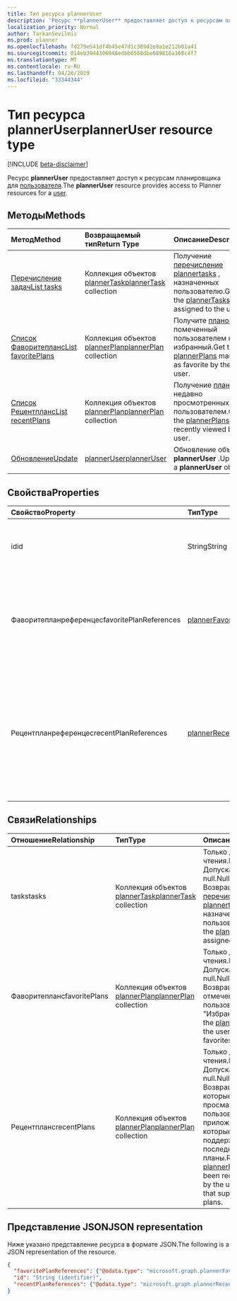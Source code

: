 ```yaml
---
title: Тип ресурса plannerUser
description: 'Ресурс **plannerUser** предоставляет доступ к ресурсам планировщика для пользователя. '
localization_priority: Normal
author: TarkanSevilmis
ms.prod: planner
ms.openlocfilehash: fd279e541df4b45e47d1c389d2e8a1e212b01a41
ms.sourcegitcommit: 014eb3944306948edbb6560dbe689816a168c4f7
ms.translationtype: MT
ms.contentlocale: ru-RU
ms.lasthandoff: 04/26/2019
ms.locfileid: "33344344"
---
```

# <a name="planneruser-resource-type"></a><span data-ttu-id="3b81c-103">Тип ресурса plannerUser</span><span class="sxs-lookup"><span data-stu-id="3b81c-103">plannerUser resource type</span></span>

[!INCLUDE [beta-disclaimer](../../includes/beta-disclaimer.md)]

<span data-ttu-id="3b81c-104">Ресурс **plannerUser** предоставляет доступ к ресурсам планировщика для [пользователя](user.md).</span><span class="sxs-lookup"><span data-stu-id="3b81c-104">The **plannerUser** resource provides access to Planner resources for a [user](user.md).</span></span> 


## <a name="methods"></a><span data-ttu-id="3b81c-105">Методы</span><span class="sxs-lookup"><span data-stu-id="3b81c-105">Methods</span></span>

| <span data-ttu-id="3b81c-106">Метод</span><span class="sxs-lookup"><span data-stu-id="3b81c-106">Method</span></span>           | <span data-ttu-id="3b81c-107">Возвращаемый тип</span><span class="sxs-lookup"><span data-stu-id="3b81c-107">Return Type</span></span>    |<span data-ttu-id="3b81c-108">Описание</span><span class="sxs-lookup"><span data-stu-id="3b81c-108">Description</span></span>|
|:---------------|:--------|:----------|
|[<span data-ttu-id="3b81c-109">Перечисление задач</span><span class="sxs-lookup"><span data-stu-id="3b81c-109">List tasks</span></span>](../api/planneruser-list-tasks.md) |<span data-ttu-id="3b81c-110">Коллекция объектов [plannerTask](plannertask.md)</span><span class="sxs-lookup"><span data-stu-id="3b81c-110">[plannerTask](plannertask.md) collection</span></span>| <span data-ttu-id="3b81c-111">Получение [перечисление plannertasks](plannertask.md) , назначенных пользователю.</span><span class="sxs-lookup"><span data-stu-id="3b81c-111">Get the [plannerTasks](plannertask.md) assigned to the user.</span></span>|
|[<span data-ttu-id="3b81c-112">Список Фаворитепланс</span><span class="sxs-lookup"><span data-stu-id="3b81c-112">List favoritePlans</span></span>](../api/planneruser-list-favoriteplans.md) |<span data-ttu-id="3b81c-113">Коллекция объектов [plannerPlan](plannerplan.md)</span><span class="sxs-lookup"><span data-stu-id="3b81c-113">[plannerPlan](plannerplan.md) collection</span></span>| <span data-ttu-id="3b81c-114">Получите [планов](plannerplan.md) , помеченный пользователем как избранный.</span><span class="sxs-lookup"><span data-stu-id="3b81c-114">Get the [plannerPlans](plannerplan.md) marked as favorite by the user.</span></span>|
|[<span data-ttu-id="3b81c-115">Список Рецентпланс</span><span class="sxs-lookup"><span data-stu-id="3b81c-115">List recentPlans</span></span>](../api/planneruser-list-recentplans.md) |<span data-ttu-id="3b81c-116">Коллекция объектов [plannerPlan](plannerplan.md)</span><span class="sxs-lookup"><span data-stu-id="3b81c-116">[plannerPlan](plannerplan.md) collection</span></span>| <span data-ttu-id="3b81c-117">Получение [планов](plannerplan.md) , недавно просмотренных пользователем.</span><span class="sxs-lookup"><span data-stu-id="3b81c-117">Get the [plannerPlans](plannerplan.md) recently viewed by the user.</span></span>|
|[<span data-ttu-id="3b81c-118">Обновление</span><span class="sxs-lookup"><span data-stu-id="3b81c-118">Update</span></span>](../api/planneruser-update.md) | [<span data-ttu-id="3b81c-119">plannerUser</span><span class="sxs-lookup"><span data-stu-id="3b81c-119">plannerUser</span></span>](planneruser.md)| <span data-ttu-id="3b81c-120">Обновление объекта **plannerUser** .</span><span class="sxs-lookup"><span data-stu-id="3b81c-120">Update a **plannerUser** object.</span></span> |


## <a name="properties"></a><span data-ttu-id="3b81c-121">Свойства</span><span class="sxs-lookup"><span data-stu-id="3b81c-121">Properties</span></span>
| <span data-ttu-id="3b81c-122">Свойство</span><span class="sxs-lookup"><span data-stu-id="3b81c-122">Property</span></span>     | <span data-ttu-id="3b81c-123">Тип</span><span class="sxs-lookup"><span data-stu-id="3b81c-123">Type</span></span>   |<span data-ttu-id="3b81c-124">Описание</span><span class="sxs-lookup"><span data-stu-id="3b81c-124">Description</span></span>|
|:---------------|:--------|:----------|
|<span data-ttu-id="3b81c-125">id</span><span class="sxs-lookup"><span data-stu-id="3b81c-125">id</span></span>|<span data-ttu-id="3b81c-126">String</span><span class="sxs-lookup"><span data-stu-id="3b81c-126">String</span></span>| <span data-ttu-id="3b81c-127">Только для чтения.</span><span class="sxs-lookup"><span data-stu-id="3b81c-127">Read-only.</span></span> <span data-ttu-id="3b81c-128">Идентификатор объекта plannerUser</span><span class="sxs-lookup"><span data-stu-id="3b81c-128">Identifier of the plannerUser</span></span>|
|<span data-ttu-id="3b81c-129">Фаворитепланреференцес</span><span class="sxs-lookup"><span data-stu-id="3b81c-129">favoritePlanReferences</span></span>|<span data-ttu-id="3b81c-130">[plannerFavoritePlanReferenceCollection](plannerfavoriteplanreferencecollection.md);</span><span class="sxs-lookup"><span data-stu-id="3b81c-130">[plannerFavoritePlanReferenceCollection](plannerfavoriteplanreferencecollection.md)</span></span>| <span data-ttu-id="3b81c-131">Коллекция, содержащая ссылки на планы, помеченные пользователем как "Избранное".</span><span class="sxs-lookup"><span data-stu-id="3b81c-131">A collection containing the references to the plans that the user has marked as favorites.</span></span>|
|<span data-ttu-id="3b81c-132">Рецентпланреференцес</span><span class="sxs-lookup"><span data-stu-id="3b81c-132">recentPlanReferences</span></span>|<span data-ttu-id="3b81c-133">[plannerRecentPlanReferenceCollection](plannerrecentplanreferencecollection.md).</span><span class="sxs-lookup"><span data-stu-id="3b81c-133">[plannerRecentPlanReferenceCollection](plannerrecentplanreferencecollection.md)</span></span>| <span data-ttu-id="3b81c-134">Коллекция, содержащая ссылки на планы, которые пользователь недавно просматривал в приложениях, поддерживающих последние планы.</span><span class="sxs-lookup"><span data-stu-id="3b81c-134">A collection containing references to the plans that were viewed recently by the user in apps that support recent plans.</span></span>|

## <a name="relationships"></a><span data-ttu-id="3b81c-135">Связи</span><span class="sxs-lookup"><span data-stu-id="3b81c-135">Relationships</span></span>
| <span data-ttu-id="3b81c-136">Отношение</span><span class="sxs-lookup"><span data-stu-id="3b81c-136">Relationship</span></span> | <span data-ttu-id="3b81c-137">Тип</span><span class="sxs-lookup"><span data-stu-id="3b81c-137">Type</span></span>   |<span data-ttu-id="3b81c-138">Описание</span><span class="sxs-lookup"><span data-stu-id="3b81c-138">Description</span></span>|
|:---------------|:--------|:----------|
|<span data-ttu-id="3b81c-139">tasks</span><span class="sxs-lookup"><span data-stu-id="3b81c-139">tasks</span></span>|<span data-ttu-id="3b81c-140">Коллекция объектов [plannerTask](plannertask.md)</span><span class="sxs-lookup"><span data-stu-id="3b81c-140">[plannerTask](plannertask.md) collection</span></span>| <span data-ttu-id="3b81c-141">Только для чтения.</span><span class="sxs-lookup"><span data-stu-id="3b81c-141">Read-only.</span></span> <span data-ttu-id="3b81c-142">Допускает значение null.</span><span class="sxs-lookup"><span data-stu-id="3b81c-142">Nullable.</span></span> <span data-ttu-id="3b81c-143">Возвращает [перечисление plannertasks](plannertask.md) , назначенный пользователю.</span><span class="sxs-lookup"><span data-stu-id="3b81c-143">Returns the [plannerTasks](plannertask.md) assigned to the user.</span></span>|
|<span data-ttu-id="3b81c-144">Фаворитепланс</span><span class="sxs-lookup"><span data-stu-id="3b81c-144">favoritePlans</span></span>|<span data-ttu-id="3b81c-145">Коллекция объектов [plannerPlan](plannerplan.md)</span><span class="sxs-lookup"><span data-stu-id="3b81c-145">[plannerPlan](plannerplan.md) collection</span></span>| <span data-ttu-id="3b81c-146">Только для чтения.</span><span class="sxs-lookup"><span data-stu-id="3b81c-146">Read-only.</span></span> <span data-ttu-id="3b81c-147">Допускает значение null.</span><span class="sxs-lookup"><span data-stu-id="3b81c-147">Nullable.</span></span> <span data-ttu-id="3b81c-148">Возвращает [планов](plannerplan.md) , отмеченный пользователем как "Избранное".</span><span class="sxs-lookup"><span data-stu-id="3b81c-148">Returns the [plannerPlans](plannerplan.md) that the user marked as favorites.</span></span>|
|<span data-ttu-id="3b81c-149">Рецентпланс</span><span class="sxs-lookup"><span data-stu-id="3b81c-149">recentPlans</span></span>|<span data-ttu-id="3b81c-150">Коллекция объектов [plannerPlan](plannerplan.md)</span><span class="sxs-lookup"><span data-stu-id="3b81c-150">[plannerPlan](plannerplan.md) collection</span></span>| <span data-ttu-id="3b81c-151">Только для чтения.</span><span class="sxs-lookup"><span data-stu-id="3b81c-151">Read-only.</span></span> <span data-ttu-id="3b81c-152">Допускает значение null.</span><span class="sxs-lookup"><span data-stu-id="3b81c-152">Nullable.</span></span> <span data-ttu-id="3b81c-153">Возвращает [планов](plannerplan.md) , которые недавно просматривал пользователь в приложениях, которые поддерживают последние планы.</span><span class="sxs-lookup"><span data-stu-id="3b81c-153">Returns the [plannerPlans](plannerplan.md) that have been recently viewed by the user in apps that support recent plans.</span></span> |

## <a name="json-representation"></a><span data-ttu-id="3b81c-154">Представление JSON</span><span class="sxs-lookup"><span data-stu-id="3b81c-154">JSON representation</span></span>
<span data-ttu-id="3b81c-155">Ниже указано представление ресурса в формате JSON.</span><span class="sxs-lookup"><span data-stu-id="3b81c-155">The following is a JSON representation of the resource.</span></span>

<!-- {
  "blockType": "resource",
  "optionalProperties": [

  ],
  "keyProperty": "id",
  "baseType":"microsoft.graph.entity",  
  "@odata.type": "microsoft.graph.plannerUser"
}-->

```json
{
  "favoritePlanReferences": {"@odata.type": "microsoft.graph.plannerFavoritePlanReferenceCollection"},
  "id": "String (identifier)",
  "recentPlanReferences": {"@odata.type": "microsoft.graph.plannerRecentPlanReferenceCollection"}
}

```

<!-- uuid: 8fcb5dbc-d5aa-4681-8e31-b001d5168d79
2015-10-25 14:57:30 UTC -->
<!--
{
  "type": "#page.annotation",
  "description": "plannerUser resource",
  "keywords": "",
  "section": "documentation",
  "tocPath": "",
  "suppressions": []
}
-->
